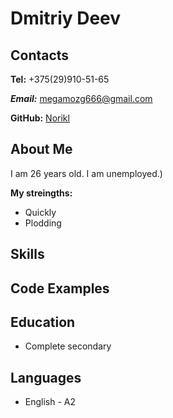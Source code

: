 # Dmitriy Deev

## Contacts

**Tel:** +375(29)910-51-65

___Email:___ megamozg666@gmail.com

__GitHub:__ [Norikl](https://github.com/Norikl)

## About Me

I am 26 years old. I am unemployed.)

**My streingths:**
* Quickly
* Plodding

## Skills

## Code Examples

## Education
* Сomplete secondary

## Languages

* English - A2
